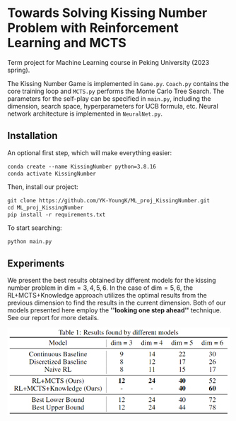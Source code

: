 # Towards Solving Kissing Number Problem with Reinforcement Learning and MCTS
Term project for Machine Learning course in Peking University (2023 spring).

The Kissing Number Game is implemented in ```Game.py```. ```Coach.py``` contains the core training loop and ```MCTS.py``` performs the Monte Carlo Tree Search. The parameters for the self-play can be specified in ```main.py```, including the dimension, search space, hyperparameters for UCB formula, etc. Neural network architecture is implemented in ```NeuralNet.py```. 

## Installation

An optional first step, which will make everything easier:

```
conda create --name KissingNumber python=3.8.16
conda activate KissingNumber
```

Then, install our project:

```
git clone https://github.com/YK-YoungK/ML_proj_KissingNumber.git
cd ML_proj_KissingNumber
pip install -r requirements.txt
```

To start searching:
```bash
python main.py
```
## Experiments

We present the best results obtained by different models for the kissing number problem in $\mathrm{dim}=3,4,5,6$. In the case of $\mathrm{dim}=5,6$, the RL+MCTS+Knowledge approach utilizes the optimal results from the previous dimension to find the results in the current dimension. Both of our models presented here employ the **''looking one step ahead''** technique. See our report for more details.

![image](https://github.com/YK-YoungK/ML_proj_KissingNumber/blob/main/fig/Results.png)

